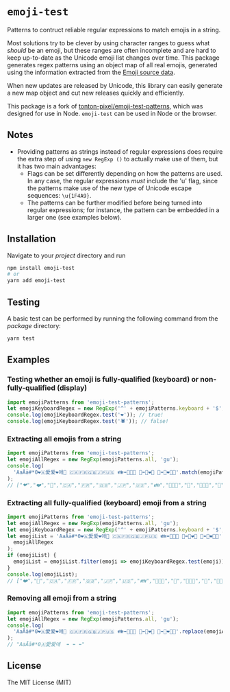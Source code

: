 # `emoji-test`

Patterns to contruct reliable regular expressions to match emojis in a string.

Most solutions try to be clever by using character ranges to guess what _should_ be an emoji, but these ranges are often incomplete and are hard to keep up-to-date as the Unicode emoji list changes over time. This package generates regex patterns using an object map of all real emojis, generated using the information extracted from the [Emoji source data](https://unicode.org/Public/emoji/13.0/emoji-test.txt).

When new updates are released by Unicode, this library can easily generate a new map object and cut new releases quickly and efficiently.

This package is a fork of [tonton-pixel/emoji-test-patterns](https://github.com/tonton-pixel/emoji-test-patterns), which was designed for use in Node. `emoji-test` can be used in Node or the browser.

## Notes

- Providing patterns as strings instead of regular expressions does require the extra step of using `new RegExp ()` to actually make use of them, but it has two main advantages:
  - Flags can be set differently depending on how the patterns are used. In any case, the regular expressions _must_ include the 'u' flag, since the patterns make use of the new type of Unicode escape sequences: `\u{1F4A9}`.
  - The patterns can be further modified before being turned into regular expressions; for instance, the pattern can be embedded in a larger one (see examples below).

## Installation

Navigate to your _project_ directory and run

```sh
npm install emoji-test
# or
yarn add emoji-test
```

## Testing

A basic test can be performed by running the following command from the _package_ directory:

```sh
yarn test
```

## Examples

### Testing whether an emoji is fully-qualified (keyboard) or non-fully-qualified (display)

```js
import emojiPatterns from 'emoji-test-patterns';
let emojiKeyboardRegex = new RegExp('^' + emojiPatterns.keyboard + '$', 'gu');
console.log(emojiKeyboardRegex.test('❤️')); // true!
console.log(emojiKeyboardRegex.test('🕷')); // false!
```

### Extracting all emojis from a string

```javascript
import emojiPatterns from 'emoji-test-patterns';
let emojiAllRegex = new RegExp(emojiPatterns.all, 'gu');
console.log(
  'AaĀā#*0❤🇦愛爱❤️애💜 🇨🇦🇫🇷🇬🇧🇯🇵🇺🇸 👪⬌👨‍👩‍👦 💑⬌👩‍❤️‍👨 💏⬌👩‍❤️‍💋‍👨'.match(emojiPatterns)
);
// ["❤","❤️","💜","🇨🇦","🇫🇷","🇬🇧","🇯🇵","🇺🇸","👪","👨‍👩‍👦","💑","👩‍❤️‍👨","💏","👩‍❤️‍💋‍👨"]
```

### Extracting all fully-qualified (keyboard) emoji from a string

```js
import emojiPatterns from 'emoji-test-patterns';
let emojiAllRegex = new RegExp(emojiPatterns.all, 'gu');
let emojiKeyboardRegex = new RegExp('^' + emojiPatterns.keyboard + '$', 'u');
let emojiList = 'AaĀā#*0❤🇦愛爱❤️애💜 🇨🇦🇫🇷🇬🇧🇯🇵🇺🇸 👪⬌👨‍👩‍👦 💑⬌👩‍❤️‍👨 💏⬌👩‍❤️‍💋‍👨'.match(
  emojiAllRegex
);
if (emojiList) {
  emojiList = emojiList.filter(emoji => emojiKeyboardRegex.test(emoji));
}
console.log(emojiList);
// ["❤️","💜","🇨🇦","🇫🇷","🇬🇧","🇯🇵","🇺🇸","👪","👨‍👩‍👦","💑","👩‍❤️‍👨","💏","👩‍❤️‍💋‍👨"]
```

### Removing all emoji from a string

```js
import emojiPatterns from 'emoji-test-patterns';
let emojiAllRegex = new RegExp(emojiPatterns.all, 'gu');
console.log(
  'AaĀā#*0❤🇦愛爱❤️애💜 🇨🇦🇫🇷🇬🇧🇯🇵🇺🇸 👪⬌👨‍👩‍👦 💑⬌👩‍❤️‍👨 💏⬌👩‍❤️‍💋‍👨'.replace(emojiAllRegex, '')
);
// "AaĀā#*0🇦愛爱애  ⬌ ⬌ ⬌"
```

## License

The MIT License (MIT)
